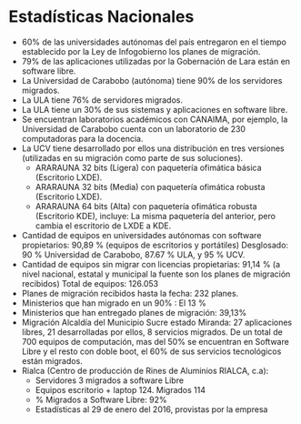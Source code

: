 # Estadísticas Nacionales

* 60% de las universidades autónomas del país entregaron en el tiempo establecido por la Ley de Infogobierno los planes de migración.
* 79% de las aplicaciones utilizadas por la Gobernación de Lara están en software libre.
* La Universidad de Carabobo (autónoma) tiene 90% de los servidores migrados.
* La ULA tiene 76% de servidores migrados.
* La ULA tiene un 30% de sus sistemas y aplicaciones en software libre.
* Se encuentran laboratorios académicos con CANAIMA, por ejemplo, la Universidad de Carabobo cuenta con un laboratorio de 230 computadoras para la docencia.
* La UCV tiene desarrollado por ellos una distribución en tres versiones (utilizadas en su migración como parte de sus soluciones).
    * ARARAUNA 32 bits (Ligera) con paquetería ofimática básica (Escritorio LXDE).
    * ARARAUNA 32 bits (Media) con paquetería ofimática robusta (Escritorio LXDE).
    * ARARAUNA 64 bits (Alta) con paquetería ofimática robusta (Escritorio KDE), incluye: La misma paquetería del anterior, pero cambia el escritorio de LXDE a KDE.
* Cantidad de equipos en universidades autónomas con software propietarios: 90,89 % (equipos de escritorios y portátiles) Desglosado: 90 % Universidad de Carabobo, 87.67 % ULA, y 95 % UCV.
* Cantidad de equipos sin migrar con licencias propietarias: 91,14 % (a nivel nacional, estatal y municipal la fuente son los planes de migración recibidos) Total de equipos: 126.053
* Planes de migración recibidos hasta la fecha: 232 planes.
* Ministerios que han migrado en un 90% : El 13 %
* Ministerios que han entregado planes de migración: 39,13%
* Migración Alcaldía del Municipio Sucre estado Miranda:
    27 aplicaciones libres, 21 desarrolladas por ellos, 8 servicios migrados. De un total de 700 equipos de computación, mas del 50% se encuentran en Software Libre y el resto con doble boot, el 60% de sus servicios tecnológicos están migrados.
* Rialca (Centro de producción de Rines de Aluminios RIALCA, c.a):
    * Servidores 3 migrados a software Libre
    * Equipos escritorio + laptop 124. Migrados 114
    * % Migrados a Software Libre: 92%
    * Estadísticas al 29 de enero del 2016, provistas por la empresa

